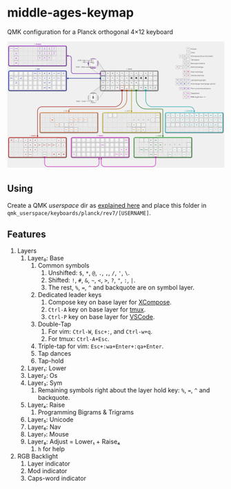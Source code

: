 # middle-ages-keymap

QMK configuration for a Planck orthogonal 4×12 keyboard

![planck](planck.png)

## Using

Create a QMK _userspace_ dir as [explained
here](https://docs.qmk.fm/feature_userspace) and place this folder in 
`qmk_userspace/keyboards/planck/rev7/[USERNAME]`.

## Features

1. Layers
    1. Layer₀: Base
        1. Common symbols
            1. Unshifted: `$`, `*`, `@`, `.`, `,`, `/`, `'`, `\`.
            1. Shifted: `!`, `#`, `&`, `~`, `<`, `>`, `?`, `"`, `:`, `|`.
            1. The rest, `%`, `=`, `^` and backquote are on symbol layer.
        1. Dedicated leader keys
            1. Compose key on base layer for [XCompose](https://wiki.debian.org/XCompose).
            1. `Ctrl-A` key on base layer for [tmux](https://github.com/tmux/tmux/wiki).
            1. `Ctrl-P` key on base layer for [VSCode](https://code.visualstudio.com/).
        1. Double-Tap
            1. For vim: `Ctrl-W`, `Esc+:`, and `Ctrl-w+q`.
            1. For tmux: `Ctrl-A+Esc`.
        1. Triple-tap for vim: `Esc+:wa+Enter+:qa+Enter`.
        1. Tap dances
        1. Tap-hold
    1. Layer₁: Lower
    1. Layer₂: Os
    1. Layer₃: Sym
        1. Remaining symbols right about the layer hold key: `%`, `=`, `^` and backquote.
    1. Layer₄: Raise
        1. Programming Bigrams & Trigrams
    1. Layer₅: Unicode
    1. Layer₆: Nav
    1. Layer₇: Mouse
    1. Layer₈: Adjust = Lower₁ + Raise₄
        1. `h` for help
1. RGB Backlight
    1. Layer indicator
    1. Mod indicator
    1. Caps-word indicator
